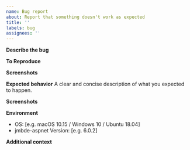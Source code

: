 ```yaml
---
name: Bug report
about: Report that something doesn't work as expected
title: ''
labels: bug
assignees: ''
---
```

**Describe the bug**

<!-- A clear and concise description of what the bug is. -->

**To Reproduce**

<!-- Steps to reproduce the behavior. -->

**Screenshots**

<!-- If applicable, add screenshots to help explain your problem. -->

**Expected behavior**
A clear and concise description of what you expected to happen.

**Screenshots**

<!-- If applicable, add screenshots to help explain your problem. -->

**Environment**

<!-- Your environment is usually important for finding the cause of the bug. -->
<!-- You can get the jmbde-aspnet version by clicking `Help`->`Build Info` in the GUI. -->

-   OS: [e.g. macOS 10.15 / Windows 10 / Ubuntu 18.04]
-   jmbde-aspnet Version: [e.g. 6.0.2]

**Additional context**

<!-- Add any other context about the problem here. -->
